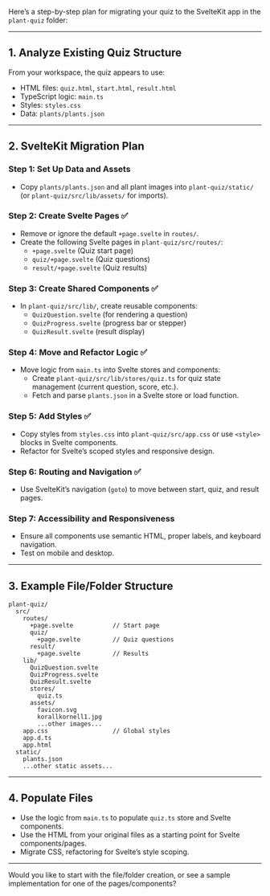 Here’s a step-by-step plan for migrating your quiz to the SvelteKit app in the `plant-quiz` folder:

---

## 1. Analyze Existing Quiz Structure

From your workspace, the quiz appears to use:
- HTML files: `quiz.html`, `start.html`, `result.html`
- TypeScript logic: `main.ts`
- Styles: `styles.css`
- Data: `plants/plants.json`

---

## 2. SvelteKit Migration Plan

### Step 1: Set Up Data and Assets

- Copy `plants/plants.json` and all plant images into `plant-quiz/static/` (or `plant-quiz/src/lib/assets/` for imports).

### Step 2: Create Svelte Pages ✅

- Remove or ignore the default `+page.svelte` in `routes/`.
- Create the following Svelte pages in `plant-quiz/src/routes/`:
  - `+page.svelte` (Quiz start page)
  - `quiz/+page.svelte` (Quiz questions)
  - `result/+page.svelte` (Quiz results)

### Step 3: Create Shared Components ✅

- In `plant-quiz/src/lib/`, create reusable components:
  - `QuizQuestion.svelte` (for rendering a question)
  - `QuizProgress.svelte` (progress bar or stepper)
  - `QuizResult.svelte` (result display)

### Step 4: Move and Refactor Logic ✅

- Move logic from `main.ts` into Svelte stores and components:
  - Create `plant-quiz/src/lib/stores/quiz.ts` for quiz state management (current question, score, etc.).
  - Fetch and parse `plants.json` in a Svelte store or load function.

### Step 5: Add Styles ✅

- Copy styles from `styles.css` into `plant-quiz/src/app.css` or use `<style>` blocks in Svelte components.
- Refactor for Svelte’s scoped styles and responsive design.

### Step 6: Routing and Navigation ✅

- Use SvelteKit’s navigation (`goto`) to move between start, quiz, and result pages.

### Step 7: Accessibility and Responsiveness

- Ensure all components use semantic HTML, proper labels, and keyboard navigation.
- Test on mobile and desktop.

---

## 3. Example File/Folder Structure

```
plant-quiz/
  src/
    routes/
      +page.svelte           // Start page
      quiz/
        +page.svelte         // Quiz questions
      result/
        +page.svelte         // Results
    lib/
      QuizQuestion.svelte
      QuizProgress.svelte
      QuizResult.svelte
      stores/
        quiz.ts
      assets/
        favicon.svg
        korallkornell1.jpg
        ...other images...
    app.css                  // Global styles
    app.d.ts
    app.html
  static/
    plants.json
    ...other static assets...
```

---

## 4. Populate Files

- Use the logic from `main.ts` to populate `quiz.ts` store and Svelte components.
- Use the HTML from your original files as a starting point for Svelte components/pages.
- Migrate CSS, refactoring for Svelte’s style scoping.

---

Would you like to start with the file/folder creation, or see a sample implementation for one of the pages/components?
